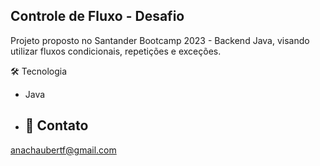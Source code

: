## Controle de Fluxo - Desafio

Projeto proposto no Santander Bootcamp 2023 - Backend Java, visando utilizar fluxos condicionais, repetições e exceções.

🛠️ Tecnologia
- Java

- ## 📧 Contato 
anachaubertf@gmail.com
